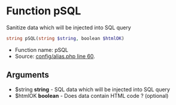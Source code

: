 Function pSQL
===========================

Sanitize data which will be injected into SQL query



```php
string pSQL(string $string, boolean $htmlOK)
```

* Function name: pSQL
* Source: [config/alias.php line 60](https://github.com/PrestaShop/PrestaShop/blob/1.5.0.3/config/alias.php#L60).

Arguments
---------

* $string **string** - SQL data which will be injected into SQL query
* $htmlOK **boolean** - Does data contain HTML code ? (optional)

